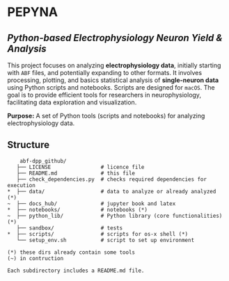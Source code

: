 # PEPYNA

## *Python-based Electrophysiology Neuron Yield & Analysis*


This project focuses on analyzing **electrophysiology data**, initially starting with `ABF` files, and potentially expanding to other formats. It involves processing, plotting, and basics statistical analysis of **single-neuron data** using Python scripts and notebooks. Scripts are designed for `macOS`. The goal is to provide efficient tools for researchers in neurophysiology, facilitating data exploration and visualization.



**Purpose:** 
A set of Python tools (scripts and notebooks) for analyzing electrophysiology data.

## Structure

```
   	abf-dpp_github/
   ├── LICENSE                # licence file
   ├── README.md              # this file
   ├── check_dependencies.py  # checks required dependencies for execution
*  ├── data/                  # data to analyze or already analyzed (*)
~  ├── docs_hub/              # jupyter book and latex 
*  ├── notebooks/             # notebooks (*)
~  ├── python_lib/            # Python library (core functionalities) (*)
   ├── sandbox/               # tests
*  ├── scripts/               # scripts for os-x shell (*)
   └── setup_env.sh           # script to set up environment

(*) these dirs already contain some tools 
(~) in contruction
    
Each subdirectory includes a README.md file.

```

